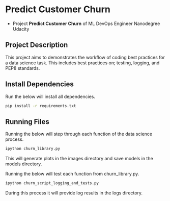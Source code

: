 # Predict Customer Churn

- Project **Predict Customer Churn** of ML DevOps Engineer Nanodegree Udacity

## Project Description
This project aims to demonstrates the workflow of coding best practices for a data science task. This includes best practices on; testing, logging, and PEP8 standards. 

## Install Dependencies

Run the below will install all dependencies.
```bash
pip install -r requirements.txt
````

## Running Files

Running the below will step through each function of the data science process.

```bash
ipython churn_library.py
````

This will generate plots in the images directory and save models in the models directory.


Running the below will test each function from churn_library.py.

```bash
ipython churn_script_logging_and_tests.py
````

During this process it will provide log results in the logs directory.
